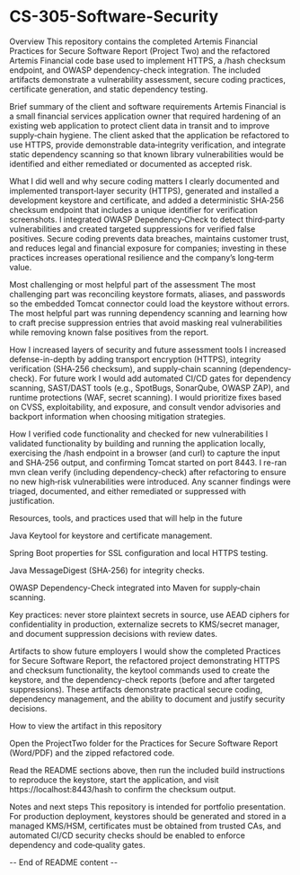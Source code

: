 # CS-305-Software-Security

Overview This repository contains the completed Artemis Financial Practices for Secure Software Report (Project Two) and the refactored Artemis Financial code base used to implement HTTPS, a /hash checksum endpoint, and OWASP dependency-check integration. The included artifacts demonstrate a vulnerability assessment, secure coding practices, certificate generation, and static dependency testing.

Brief summary of the client and software requirements Artemis Financial is a small financial services application owner that required hardening of an existing web application to protect client data in transit and to improve supply‑chain hygiene. The client asked that the application be refactored to use HTTPS, provide demonstrable data‑integrity verification, and integrate static dependency scanning so that known library vulnerabilities would be identified and either remediated or documented as accepted risk.

What I did well and why secure coding matters I clearly documented and implemented transport‑layer security (HTTPS), generated and installed a development keystore and certificate, and added a deterministic SHA‑256 checksum endpoint that includes a unique identifier for verification screenshots. I integrated OWASP Dependency‑Check to detect third‑party vulnerabilities and created targeted suppressions for verified false positives. Secure coding prevents data breaches, maintains customer trust, and reduces legal and financial exposure for companies; investing in these practices increases operational resilience and the company’s long‑term value.

Most challenging or most helpful part of the assessment The most challenging part was reconciling keystore formats, aliases, and passwords so the embedded Tomcat connector could load the keystore without errors. The most helpful part was running dependency scanning and learning how to craft precise suppression entries that avoid masking real vulnerabilities while removing known false positives from the report.

How I increased layers of security and future assessment tools I increased defense-in-depth by adding transport encryption (HTTPS), integrity verification (SHA‑256 checksum), and supply‑chain scanning (dependency-check). For future work I would add automated CI/CD gates for dependency scanning, SAST/DAST tools (e.g., SpotBugs, SonarQube, OWASP ZAP), and runtime protections (WAF, secret scanning). I would prioritize fixes based on CVSS, exploitability, and exposure, and consult vendor advisories and backport information when choosing mitigation strategies.

How I verified code functionality and checked for new vulnerabilities I validated functionality by building and running the application locally, exercising the /hash endpoint in a browser (and curl) to capture the input and SHA‑256 output, and confirming Tomcat started on port 8443. I re-ran mvn clean verify (including dependency-check) after refactoring to ensure no new high‑risk vulnerabilities were introduced. Any scanner findings were triaged, documented, and either remediated or suppressed with justification.

Resources, tools, and practices used that will help in the future

Java Keytool for keystore and certificate management.

Spring Boot properties for SSL configuration and local HTTPS testing.

Java MessageDigest (SHA‑256) for integrity checks.

OWASP Dependency-Check integrated into Maven for supply‑chain scanning.

Key practices: never store plaintext secrets in source, use AEAD ciphers for confidentiality in production, externalize secrets to KMS/secret manager, and document suppression decisions with review dates.

Artifacts to show future employers I would show the completed Practices for Secure Software Report, the refactored project demonstrating HTTPS and checksum functionality, the keytool commands used to create the keystore, and the dependency-check reports (before and after targeted suppressions). These artifacts demonstrate practical secure coding, dependency management, and the ability to document and justify security decisions.

How to view the artifact in this repository

Open the ProjectTwo folder for the Practices for Secure Software Report (Word/PDF) and the zipped refactored code.

Read the README sections above, then run the included build instructions to reproduce the keystore, start the application, and visit https://localhost:8443/hash to confirm the checksum output.

Notes and next steps This repository is intended for portfolio presentation. For production deployment, keystores should be generated and stored in a managed KMS/HSM, certificates must be obtained from trusted CAs, and automated CI/CD security checks should be enabled to enforce dependency and code‑quality gates.

-- End of README content --
